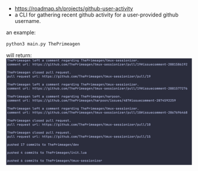 - https://roadmap.sh/projects/github-user-activity
- a CLI for gathering recent github activity for a user-provided github username.

an example:

```bash
python3 main.py ThePrimeagen
```

will return:
![image of recent github activity for ThePrimeagen](../_assets/githubCLIReturnValues.png)
